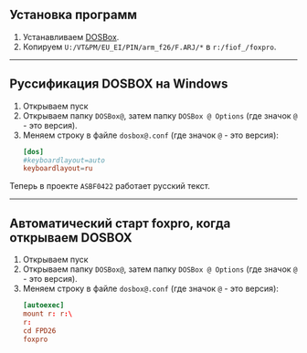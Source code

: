 ## Установка программ

1. Устанавливаем [DOSBox](https://www.dosbox.com/).
1. Копируем `U:/VT&PM/EU_EI/PIN/arm_f26/F.ARJ/*` в `r:/fiof_/foxpro`.

---

## Руссификация DOSBOX на Windows

1. Открываем пуск
1. Открываем папку `DOSBox@`, затем папку `DOSBox @ Options` (где значок `@` - это версия).
1. Меняем строку в файле `dosbox@.conf` (где значок `@` - это версия):
    ```conf
    [dos]
    #keyboardlayout=auto
    keyboardlayout=ru
    ```

Теперь в проекте `ASBF0422` работает русский текст.

---

## Автоматический старт foxpro, когда открываем DOSBOX

1. Открываем пуск
1. Открываем папку `DOSBox@`, затем папку `DOSBox @ Options` (где значок `@` - это версия).
1. Меняем строку в файле `dosbox@.conf` (где значок `@` - это версия):
    ```conf
    [autoexec]
    mount r: r:\
    r:
    cd FPD26
    foxpro
    ```
